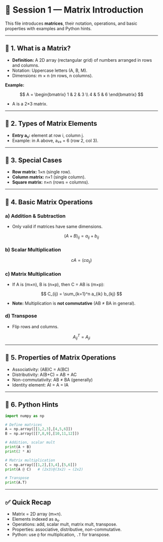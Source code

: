 # 📘 Session 1 — Matrix Introduction

This file introduces **matrices**, their notation, operations, and basic properties with examples and Python hints.

---

## 🔹 1. What is a Matrix?

* **Definition:** A 2D array (rectangular grid) of numbers arranged in rows and columns.
* Notation: Uppercase letters (A, B, M).
* Dimensions: m × n (m rows, n columns).

**Example:**

$$
A = \begin{bmatrix} 1 & 2 & 3 \\ 4 & 5 & 6 \end{bmatrix}
$$

* A is a 2×3 matrix.

---

## 🔹 2. Types of Matrix Elements

* **Entry aᵢⱼ:** element at row i, column j.
* Example: in A above, a₂₃ = 6 (row 2, col 3).

---

## 🔹 3. Special Cases

* **Row matrix:** 1×n (single row).
* **Column matrix:** n×1 (single column).
* **Square matrix:** n×n (rows = columns).

---

## 🔹 4. Basic Matrix Operations

### a) Addition & Subtraction

* Only valid if matrices have same dimensions.

$$
(A + B)_{ij} = a_{ij} + b_{ij}
$$

### b) Scalar Multiplication

$$
cA = (c a_{ij})
$$

### c) Matrix Multiplication

* If A is (m×n), B is (n×p), then C = AB is (m×p):

$$
C_{ij} = \sum_{k=1}^n a_{ik} b_{kj}
$$

* **Note:** Multiplication is **not commutative** (AB ≠ BA in general).

### d) Transpose

* Flip rows and columns.

$$
A^T_{ij} = A_{ji}
$$

---

## 🔹 5. Properties of Matrix Operations

* Associativity: (AB)C = A(BC)
* Distributivity: A(B+C) = AB + AC
* Non-commutativity: AB ≠ BA (generally)
* Identity element: AI = A = IA

---

## 🔹 6. Python Hints

```python
import numpy as np

# Define matrices
A = np.array([[1,2,3],[4,5,6]])
B = np.array([[7,8,9],[10,11,12]])

# Addition, scalar mult
print(A + B)
print(2 * A)

# Matrix multiplication
C = np.array([[1,2],[3,4],[5,6]])
print(A @ C)   # (2x3)@(3x2) → (2x2)

# Transpose
print(A.T)
```

---

## ✅ Quick Recap

* Matrix = 2D array (m×n).
* Elements indexed as aᵢⱼ.
* Operations: add, scalar mult, matrix mult, transpose.
* Properties: associative, distributive, non-commutative.
* Python: use `@` for multiplication, `.T` for transpose.
